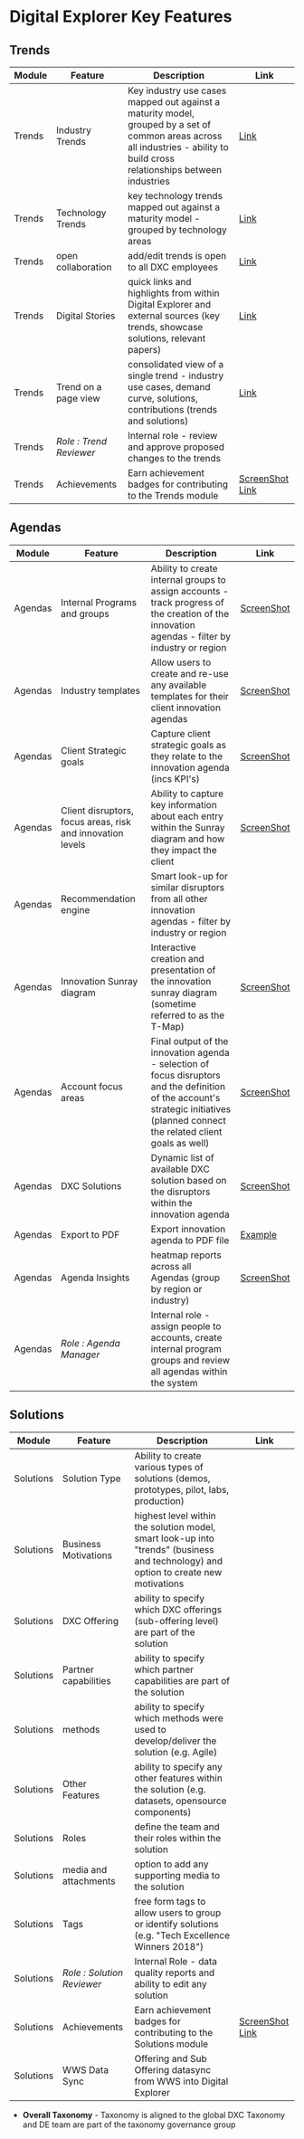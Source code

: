 # Digital Explorer Key Features

## Trends

| **Module** | **Feature** | **Description** | **Link** |
| --- | --- | --- |---|
|Trends | Industry Trends | Key industry use cases mapped out against a maturity model, grouped by a set of common areas across all industries - ability to build cross relationships between industries | [Link](https://digitalexplorer.dxc.com/de/industry) |
| Trends | Technology Trends | key technology trends mapped out against a maturity model - grouped by technology areas | [Link](https://digitalexplorer.dxc.com/de/technology) |
| Trends | open collaboration | add/edit trends is open to all DXC employees | [Link](https://digitalexplorer.dxc.com/de/collaboration/main) |
| Trends | Digital Stories | quick links and highlights from within Digital Explorer and external sources (key trends, showcase solutions, relevant papers) | [Link](https://digitalexplorer.dxc.com/de/stories) |
| Trends | Trend on a page view | consolidated view of a single trend - industry use cases, demand curve, solutions, contributions (trends and solutions) | [Link](https://digitalexplorer.dxc.com/de/stats/business/387921) |
| Trends | _Role : Trend Reviewer_ | Internal role - review and approve proposed changes to the trends |   |
| Trends | Achievements | Earn achievement badges for contributing to the Trends module | [ScreenShot](images/samples/TrendAchievements.png) [Link](https://digitalexplorer.dxc.com/de/achievements) |

## Agendas
| **Module** | **Feature** | **Description** | **Link** |
| --- | --- | --- |---|
| Agendas | Internal Programs and groups | Ability to create internal groups to assign accounts - track progress of the creation of the innovation agendas - filter by industry or region |[ScreenShot](images/samples/AgendaPrograms.png)   |
| Agendas | Industry templates | Allow users to create and re-use any available templates for their client innovation agendas | [ScreenShot](images/samples/SelectAgendaTemplate.png)   |
| Agendas | Client Strategic goals | Capture client strategic goals as they relate to the innovation agenda (incs KPI&#39;s) |[ScreenShot](images/samples/CreateAgenda.png)   |
| Agendas | Client disruptors, focus areas, risk and innovation levels | Ability to capture key information about each entry within the Sunray diagram and how they impact the client |[ScreenShot](images/samples/AgendaLevels.png)    |
| Agendas | Recommendation engine | Smart look-up for similar disruptors from all other innovation agendas - filter by industry or region |   |
| Agendas | Innovation Sunray diagram | Interactive creation and presentation of the innovation sunray diagram (sometime referred to as the T-Map) | [ScreenShot](images/samples/AgendaSunray.png)  |
| Agendas | Account focus areas | Final output of the innovation agenda - selection of focus disruptors and the definition of the account&#39;s strategic initiatives (planned connect the related client goals as well) | [ScreenShot](images/samples/AgendaClientInitatives.png)  |
| Agendas | DXC Solutions | Dynamic list of available DXC solution based on the disruptors within the innovation agenda | [ScreenShot](images/samples/AgendaSolutions.png)  |
| Agendas | Export to PDF | Export innovation agenda to PDF file | [Example](images/samples/agenda.pdf)  |
| Agendas | Agenda Insights | heatmap reports across all Agendas (group by region or industry) | [ScreenShot](images/samples/AgendaInsights.png)  |
| Agendas | _Role : Agenda Manager_ | Internal role - assign people to accounts, create internal program groups and review all agendas within the system |   |

## Solutions
| **Module** | **Feature** | **Description** | **Link** |
| --- | --- | --- |---|
| Solutions | Solution Type | Ability to create various types of solutions (demos, prototypes, pilot, labs, production) |   |
| Solutions | Business Motivations | highest level within the solution model, smart look-up into &quot;trends&quot; (business and technology) and option to create new motivations |   |
| Solutions | DXC Offering | ability to specify which DXC offerings (sub-offering level) are part of the solution |   |
| Solutions | Partner capabilities | ability to specify which partner capabilities are part of the solution |   |
| Solutions | methods | ability to specify which methods were used to develop/deliver the solution (e.g. Agile) |   |
| Solutions | Other Features | ability to specify any other features within the solution (e.g. datasets, opensource components) |   |
| Solutions | Roles | define the team and their roles within the solution |   |
| Solutions | media and attachments | option to add any supporting media to the solution |   |
| Solutions | Tags | free form tags to allow users to group or identify solutions (e.g. &quot;Tech Excellence Winners 2018&quot;) |   |
| Solutions | _Role : Solution Reviewer_ | Internal Role - data quality reports and ability to edit any solution |   |
| Solutions | Achievements | Earn achievement badges for contributing to the Solutions module | [ScreenShot](images/samples/SolutionAchievements.png) [Link](https://digitalexplorer.dxc.com/se/achievements) |
| Solutions | WWS Data Sync | Offering and Sub Offering datasync from WWS into Digital Explorer 


- **Overall Taxonomy** -  Taxonomy is aligned to the global DXC Taxonomy and DE team are part of the taxonomy governance group
